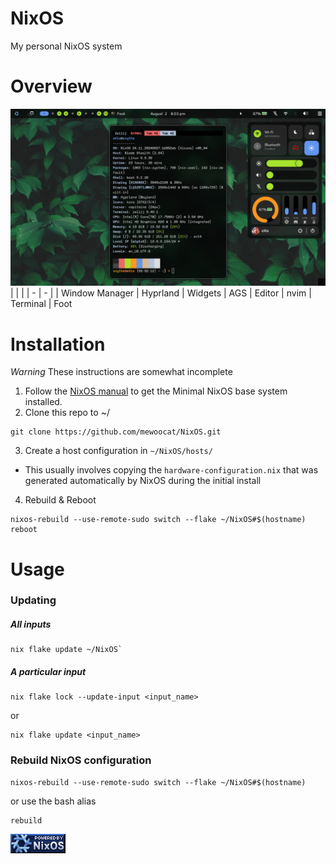# NixOS

My personal NixOS system

# Overview

![Example](https://github.com/mewoocat/NixOS/blob/main/assets/desktop-3.png)
|   |   |
| - | - |
| Window Manager | Hyprland
| Widgets | AGS
| Editor | nvim
| Terminal | Foot

# Installation
*Warning* These instructions are somewhat incomplete
1. Follow the [NixOS manual](https://nixos.org/manual/nixos/stable/) to get the Minimal NixOS base system installed. 
2. Clone this repo to ~/
```
git clone https://github.com/mewoocat/NixOS.git
```
3. Create a host configuration in `~/NixOS/hosts/`
- This usually involves copying the `hardware-configuration.nix` that was generated automatically by NixOS during the initial install

4. Rebuild & Reboot
```
nixos-rebuild --use-remote-sudo switch --flake ~/NixOS#$(hostname)
reboot
```

# Usage
### Updating
##### All inputs
```
nix flake update ~/NixOS`
```
##### A particular input
```
nix flake lock --update-input <input_name>
```
or
```
nix flake update <input_name>
```

### Rebuild NixOS configuration
```
nixos-rebuild --use-remote-sudo switch --flake ~/NixOS#$(hostname)
```
or use the bash alias
```
rebuild
```

![](./assets/powered-by-nixos.gif)
